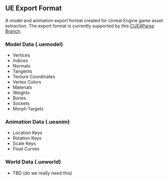 UE Export Format
------------------------------------------

A model and animation export format created for Unreal Engine game asset extraction. The export format is currently supported by this [CUE4Parse Branch](https://github.com/halfuwu/CUE4Parse/tree/ue-format).

### Model Data (.uemodel)
- Vertices
- Indices
- Normals
- Tangents
- Texture Coordinates
- Vertex Colors
- Materials
- Weights
- Bones
- Sockets
- Morph Targets

### Animation Data (.ueanim)
- Location Keys
- Rotation Keys
- Scale Keys
- Float Curves

### World Data (.ueworld)
- TBD (do we really need this)

